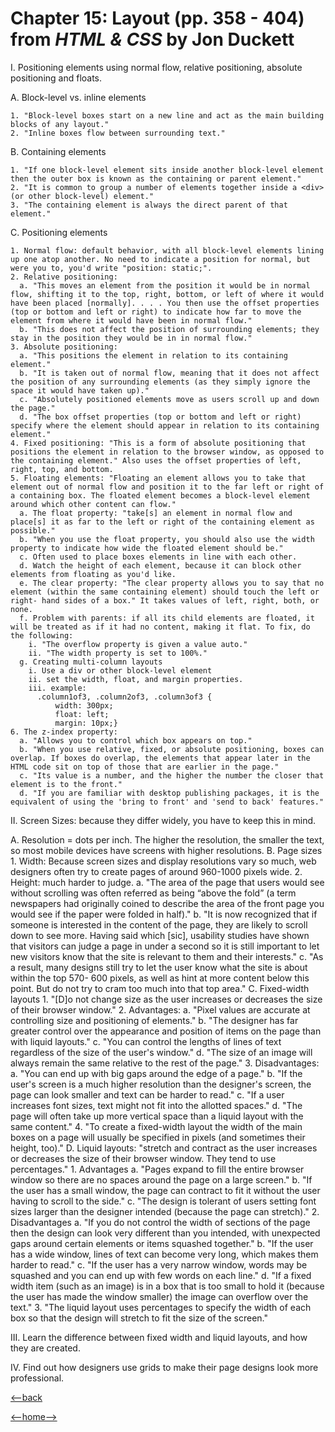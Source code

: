 
# Chapter 15: Layout (pp. 358 - 404) from _HTML & CSS_ by Jon Duckett

I. Positioning elements using normal flow, relative positioning, absolute positioning and floats.

  A. Block-level vs. inline elements

    1. "Block-level boxes start on a new line and act as the main building blocks of any layout."
    2. "Inline boxes flow between surrounding text."
  
  B. Containing elements

    1. "If one block-level element sits inside another block-level element then the outer box is known as the containing or parent element."
    2. "It is common to group a number of elements together inside a <div> (or other block-level) element."
    3. "The containing element is always the direct parent of that element."
  
  C. Positioning elements

    1. Normal flow: default behavior, with all block-level elements lining up one atop another. No need to indicate a position for normal, but were you to, you'd write "position: static;". 
    2. Relative positioning: 
      a. "This moves an element from the position it would be in normal flow, shifting it to the top, right, bottom, or left of where it would have been placed [normally]. . . . You then use the offset properties (top or bottom and left or right) to indicate how far to move the element from where it would have been in normal flow."
      b. "This does not affect the position of surrounding elements; they stay in the position they would be in in normal flow."
    3. Absolute positioning: 
      a. "This positions the element in relation to its containing element."
      b. "It is taken out of normal flow, meaning that it does not affect the position of any surrounding elements (as they simply ignore the space it would have taken up)."
      c. "Absolutely positioned elements move as users scroll up and down the page."
      d. "The box offset properties (top or bottom and left or right) specify where the element should appear in relation to its containing element."
    4. Fixed positioning: "This is a form of absolute positioning that positions the element in relation to the browser window, as opposed to the containing element." Also uses the offset properties of left, right, top, and bottom.
    5. Floating elements: "Floating an element allows you to take that element out of normal flow and position it to the far left or right of a containing box. The floated element becomes a block-level element around which other content can flow."
      a. The float property: "take[s] an element in normal flow and place[s] it as far to the left or right of the containing element as possible."
      b. "When you use the float property, you should also use the width property to indicate how wide the floated element should be."
      c. Often used to place boxes elements in line with each other.
      d. Watch the height of each element, because it can block other elements from floating as you'd like. 
      e. The clear property: "The clear property allows you to say that no element (within the same containing element) should touch the left or right- hand sides of a box." It takes values of left, right, both, or none.
      f. Problem with parents: if all its child elements are floated, it will be treated as if it had no content, making it flat. To fix, do the following:
        i. "The overflow property is given a value auto."
        ii. "The width property is set to 100%."
      g. Creating multi-column layouts
        i. Use a div or other block-level element
        ii. set the width, float, and margin properties. 
        iii. example:
          .column1of3, .column2of3, .column3of3 {
              width: 300px;
              float: left;
              margin: 10px;}
    6. The z-index property:
      a. "Allows you to control which box appears on top."
      b. "When you use relative, fixed, or absolute positioning, boxes can overlap. If boxes do overlap, the elements that appear later in the HTML code sit on top of those that are earlier in the page."
      c. "Its value is a number, and the higher the number the closer that element is to the front."
      d. "If you are familiar with desktop publishing packages, it is the equivalent of using the 'bring to front' and 'send to back' features."

II. Screen Sizes: because they differ widely, you have to keep this in mind.

  A. Resolution = dots per inch. The higher the resolution, the smaller the text, so most mobile devices have screens with higher resolutions.
  B. Page sizes
    1. Width: Because screen sizes and display resolutions vary so much, web designers often try to create pages of around 960-1000 pixels wide.
    2. Height: much harder to judge.
      a. "The area of the page that users would see without scrolling was often referred as being “above the fold” (a term newspapers had originally coined to describe the area of the front page you would see if the paper were folded in half)."
      b. "It is now recognized that if someone is interested in the content of the page, they are likely to scroll down to see more. Having said which [sic], usability studies have shown that visitors can judge a page in under a second so it is still important to let new visitors know that the site is relevant to them and their interests."
      c. "As a result, many designs still try to let the user know what the site is about within the top 570- 600 pixels, as well as hint at more content below this point. But do not try to cram too much into that top area."
    C. Fixed-width layouts
      1. "[D]o not change size as the user increases or decreases the size of their browser window."
      2. Advantages:
        a. "Pixel values are accurate at controlling size and positioning of elements."
        b. "The designer has far greater control over the appearance and position of items on the page than with liquid layouts."
        c. "You can control the lengths of lines of text regardless of the size of the user's window."
        d. "The size of an image will always remain the same relative to the rest of the page."
      3. Disadvantages:
        a. "You can end up with big gaps around the edge of a page."
        b. "If the user's screen is a much higher resolution than the designer's screen, the page can look smaller and text can be harder to read."
        c. "If a user increases font sizes, text might not fit into the allotted spaces."
        d. "The page will often take up more vertical space than a liquid layout with the same content."
      4. "To create a fixed-width layout the width of the main boxes on a page will usually be specified in pixels (and sometimes their height, too)."
    D. Liquid layouts: "stretch and contract as the user increases or decreases the size of their browser window. They tend to use percentages."
      1. Advantages
        a. "Pages expand to fill the entire browser window so there are no spaces around the page on a large screen."
        b. "If the user has a small window, the page can contract to fit it without the user having to scroll to the side."
        c. "The design is tolerant of users setting font sizes larger than the designer intended (because the page can stretch)."
      2. Disadvantages
        a. "If you do not control the width of sections of the page then the design can look very different than you intended, with unexpected gaps around certain elements or items squashed together."
        b. "If the user has a wide window, lines of text can become very long, which makes them harder to read."
        c. "If the user has a very narrow window, words may be squashed and you can end up with few words on each line."
        d. "If a fixed width item (such as an image) is in a box that is too small to hold it (because the user has made the window smaller) the image can overflow over the text."
      3. "The liquid layout uses percentages to specify the width of each box so that the design will stretch to fit the size of the screen."

III. Learn the difference between fixed width and liquid layouts, and how they are created.

IV. Find out how designers use grids to make their page designs look more professional.

[<--back](201week1.md)

[<--home-->](../../README.md)

